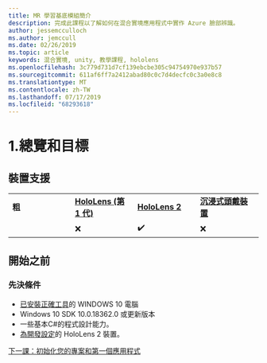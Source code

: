 ```yaml
---
title: MR 學習基底模組簡介
description: 完成此課程以了解如何在混合實境應用程式中實作 Azure 臉部辨識。
author: jessemcculloch
ms.author: jemccull
ms.date: 02/26/2019
ms.topic: article
keywords: 混合實境, unity, 教學課程, hololens
ms.openlocfilehash: 3c779d731d7cf139ebcbe305c94754970e937b57
ms.sourcegitcommit: 611af6ff7a2412abad80c0c7d4decfc0c3a0e8c8
ms.translationtype: MT
ms.contentlocale: zh-TW
ms.lasthandoff: 07/17/2019
ms.locfileid: "68293618"
---
```

# <a name="1-overview-and-objectives"></a>1.總覽和目標

## <a name="device-support"></a>裝置支援

<table>
    <colgroup>
    <col width="25%" />
    <col width="25%" />
    <col width="25%" />
    <col width="25%" />
    </colgroup>
    <tr>
        <td><strong>粗</strong></td>
        <td><a href="hololens-hardware-details.md"><strong>HoloLens (第 1 代)</strong></a></td>
        <td><a href="https://www.microsoft.com/en-us/hololens/hardware"><strong>HoloLens 2</strong></a></td>
        <td><a href="immersive-headset-hardware-details.md"><strong>沉浸式頭戴裝置</strong></a></td>
    </tr>
     <tr>
        <td></td>
        <td>❌</td>
        <td>✔️</td>
        <td>❌</td>
    </tr>
</table>

## <a name="before-you-start"></a>開始之前

### <a name="prerequisites"></a>先決條件

* [已安裝正確工具](install-the-tools.md)的 WINDOWS 10 電腦
* Windows 10 SDK 10.0.18362.0 或更新版本
* 一些基本C#的程式設計能力。
* [為開發設定](using-visual-studio.md#enabling-developer-mode)的 HoloLens 2 裝置。

[下一課：初始化您的專案和第一個應用程式](mrlearning-base-ch1.md)